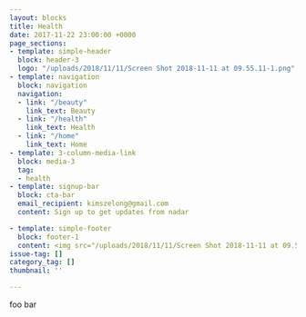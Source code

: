 ```yaml
---
layout: blocks
title: Health
date: 2017-11-22 23:00:00 +0000
page_sections:
- template: simple-header
  block: header-3
  logo: "/uploads/2018/11/11/Screen Shot 2018-11-11 at 09.55.11-1.png"
- template: navigation
  block: navigation
  navigation:
  - link: "/beauty"
    link_text: Beauty
  - link: "/health"
    link_text: Health
  - link: "/home"
    link_text: Home
- template: 3-column-media-link
  block: media-3
  tag:
  - health
- template: signup-bar
  block: cta-bar
  email_recipient: kimszelong@gmail.com
  content: Sign up to get updates from nadar

- template: simple-footer
  block: footer-1
  content: <img src="/uploads/2018/11/11/Screen Shot 2018-11-11 at 09.55.11-2.png">
issue-tag: []
category_tag: []
thumbnail: ''

---
```

foo bar